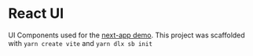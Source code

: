 # React UI

UI Components used for the [next-app demo](https://github.com/psychobolt/vite-storybook-boilerplate/tree/main/apps/next-app). This project was scaffolded with `yarn create vite` and `yarn dlx sb init`